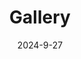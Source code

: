 ---
title: 'Gallery'
date: 2024-9-27
type: landing

design:
  spacing: '5rem'

# Page sections
sections:
  - block: markdown
    content:
      title: 2023
      text: |-
        Use this area to speak to your mission. I'm a research scientist in the Moonshot team at DeepMind. I blog about machine learning, deep learning, and moonshots.
        
        ![PowellGroup](uploads/powellgroup.jpeg)

        I apply a range of qualitative and quantitative methods to comprehensively investigate the role of science and technology in the economy.
        
        Please reach out to collaborate 😃
---